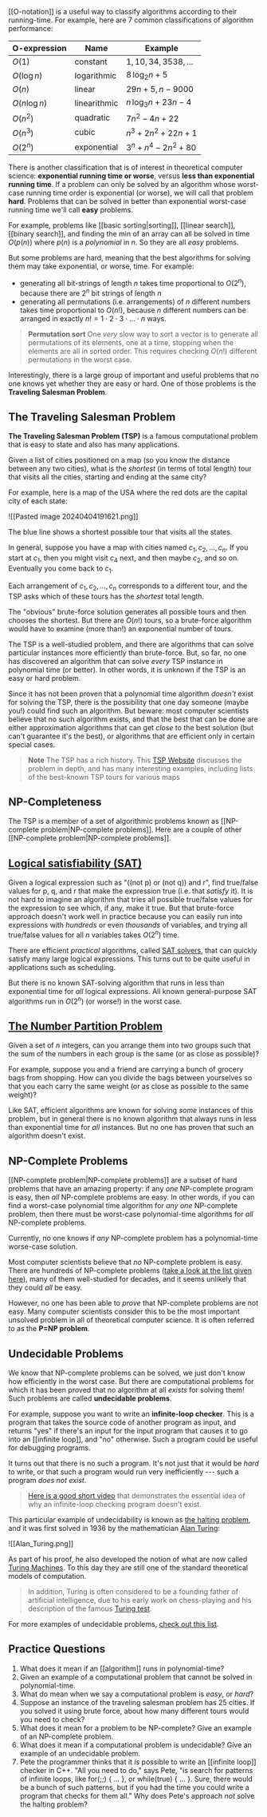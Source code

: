[[O-notation]] is a useful way to classify algorithms according to their running-time. For example, here are 7 common classifications of algorithm performance:

| O-expression  | Name         | Example                   |
|---------------|--------------|---------------------------|
| $O(1)$        | constant     | $1, 10, 34, 3538, \ldots$ |
| $O(\log n)$   | logarithmic  | $8\,\log_2 n + 5$         |
| $O(n)$        | linear       | $29n+5, n-9000$           |
| $O(n \log n)$ | linearithmic | $n\,\log_3 n + 23n - 4$   |
| $O(n^2)$      | quadratic    | $7n^2 - 4n + 22$          |
| $O(n^3)$      | cubic        | $n^3 + 2n^2 + 22n + 1$    |
| $O(2^n)$      | exponential  | $3^n + n^4 - 2n^2 + 80$   |

There is another classification that is of interest in theoretical computer science: **exponential running time or worse**, versus **less than exponential running time**. If a problem can only be solved by an algorithm whose worst-case running time order is exponential (or worse), we will call that problem **hard**. Problems that can be solved in better than exponential worst-case running time we'll call **easy** problems.

For example, problems like [[basic sorting|sorting]], [[linear search]], [[binary search]], and finding the min of an array can all be solved in time $O(p(n))$ where $p(n)$ is a *polynomial* in $n$. So they are all *easy* problems.

But some problems are hard, meaning that the best algorithms for solving them may take exponential, or worse, time. For example:

- generating all bit-strings of length $n$ takes time proportional to $O(2^n)$, because there are $2^n$ bit strings of length $n$
- generating all permutations (i.e. arrangements) of $n$ different numbers takes time proportional to $O(n!)$, because $n$ different numbers can be arranged in exactly $n!=1 \cdot 2 \cdot 3 \cdot \ldots \cdot n$ ways.

> **Permutation sort** One *very* slow way to sort a vector is to generate all permutations of its elements, one at a time, stopping when the elements are all in sorted order. This requires checking $O(n!)$ different permutations in the worst case. 

Interestingly, there is a large group of important and useful problems that no one knows yet whether they are easy or hard. One of those problems is the **Traveling Salesman Problem**.
## The Traveling Salesman Problem

**The Traveling Salesman Problem (TSP)** is a famous computational problem that is easy to state and also has many applications.

Given a list of cities positioned on a map (so you know the distance between any two cities), what is the *shortest* (in terms of total length) tour that visits all the cities, starting and ending at the same city?

For example, here is a map of the USA where the red dots are the capital city of each state:

![[Pasted image 20240404191621.png]]

The blue line shows a shortest possible tour that visits all the states.

In general, suppose you have a map with cities  named $c_1, c_2, \ldots, c_n$. If you start at $c_1$, then you might visit $c_4$ next, and then maybe $c_2$, and so on. Eventually you come back to $c_1$.

Each arrangement of $c_1, c_2, \ldots, c_n$ corresponds to a different tour, and the TSP asks which of these tours has the *shortest* total length.

The "obvious" brute-force solution generates all possible tours and then chooses the shortest. But there are $O(n!)$ tours, so a brute-force algorithm would have to examine (more than!) an exponential number of tours.

The TSP is a well-studied problem, and there are algorithms that can solve particular instances more efficiently than brute-force. But, so far, no one has discovered an algorithm that can solve *every* TSP instance in polynomial time (or better). In other words, it is unknown if the TSP is an easy or hard problem.

Since it has not been proven that a polynomial time algorithm *doesn't* exist for solving the TSP, there is the possibility that one day someone (maybe you!) could find such an algorithm. But beware: most computer scientists believe that no such algorithm exists, and that the best that can be done are either approximation algorithms that can get *close* to the best solution (but can't guarantee it's the best), or algorithms that are efficient only in certain special cases.

> **Note** The TSP has a rich history. This [TSP Website](http://www.math.uwaterloo.ca/tsp/) discusses the problem in depth, and has many interesting examples, including lists of the best-known TSP tours for various maps

## NP-Completeness
The TSP is a member of a set of algorithmic problems known as [[NP-complete problem|NP-complete problems]]. Here are a couple of other [[NP-complete problem|NP-complete problems]].

## [Logical satisfiability (SAT)](https://en.wikipedia.org/wiki/Boolean_satisfiability_problem)
Given a logical expression such as "((not p) or (not q)) and r", find true/false values for p, q, and r that make the expression true (i.e. that *satisfy* it). It is not hard to imagine an algorithm that tries all possible true/false values for the expression to see which, if any, make it true. But that brute-force approach doesn't work well in practice because you can easily run into expressions with *hundreds* or even *thousands* of variables, and trying all true/false values for all $n$ variables takes $O(2^n)$ time.

There are efficient *practical* algorithms, called [SAT solvers](https://en.wikipedia.org/wiki/Boolean_satisfiability_problem#Algorithms_for_solving_SAT>), that can quickly satisfy many large logical expressions. This turns out to be quite useful in applications such as scheduling.

But there is no known SAT-solving algorithm that runs in less than exponential time for *all* logical expressions. All known general-purpose SAT algorithms run in $O(2^n)$ (or worse!) in the worst case.

## [The Number Partition Problem](https://en.wikipedia.org/wiki/Partition_problem)
Given a set of $n$ integers, can you arrange them into two groups such that the sum of the numbers in each group is the same (or as close as possible)?

For example, suppose you and a friend are carrying a bunch of grocery bags from shopping. How can you divide the bags between yourselves so that you each carry the same weight (or as close as possible to the same weight)?

Like SAT, efficient algorithms are known for solving *some* instances of this problem, but in general there is no known algorithm that always runs in less than exponential time for *all* instances. But no one has proven that such an algorithm doesn't exist.

## NP-Complete Problems
[[NP-complete problem|NP-complete problems]] are a subset of hard problems that have an amazing property: if any *one* NP-complete program is easy, then *all* NP-complete problems are easy. In other words, if you can find a worst-case polynomial time algorithm for *any one* NP-complete problem, then there must be worst-case polynomial-time algorithms for *all* NP-complete problems.

Currently, no one knows if *any* NP-complete problem has a polynomial-time worse-case solution.

Most computer scientists believe that *no* NP-complete problem is easy. There are hundreds of NP-complete problems ([take a look at the list given here](https://en.wikipedia.org/wiki/List_of_NP-complete_problems)), many of them well-studied for decades, and it seems unlikely that they could *all* be easy.
 
However, no one has been able to *prove* that NP-complete problems are not easy. Many computer scientists consider this to be the most important unsolved problem in all of theoretical computer science. It is often referred to as the **P=NP problem**.

## Undecidable Problems
We know that NP-complete problems can be solved, we just don't know how efficiently in the worst case. But there are computational problems for which it has been proved that no algorithm at all *exists* for solving them! Such problems are called **undecidable problems**.

For example, suppose you want to write an **infinite-loop checker**. This is a program that takes the source code of another program as input, and returns "yes" if there's an input for the input program that causes it to go into an [[infinite loop]], and "no" otherwise. Such a program could be useful for debugging programs.

It turns out that there is no such a program. It's not just that it would be *hard* to write, or that such a program would run very inefficiently --- such a program *does not exist*.

> [Here is a good short video](https://www.youtube.com/watch?v=92WHN-pAFCs) that demonstrates the essential idea of why an infinite-loop checking program doesn't exist.

This particular example of undecidability is known as [the halting problem](https://en.wikipedia.org/wiki/Halting_problem), and it was first solved in 1936 by the mathematician [Alan Turing](https://en.wikipedia.org/wiki/Alan_Turing):

![[Alan_Turing.png]]

As part of his proof, he also developed the notion of what are now called [Turing Machines](https://en.wikipedia.org/wiki/Turing_machine). To this day they are still one of the standard theoretical models of computation.

> In addition, Turing is often considered to be a founding father of artificial intelligence, due to his early work on chess-playing and his description of the famous [Turing test](https://en.wikipedia.org/wiki/Turing_test).

For more examples of undecidable problems, [check out this list](https://en.wikipedia.org/wiki/List_of_undecidable_problems).
## Practice Questions
1. What does it mean if an [[algorithm]] runs in polynomial-time?
2. Given an example of a computational problem that cannot be solved in polynomial-time.
3. What do mean when we say a computational problem is *easy*, or *hard*?
4. Suppose an instance of the traveling salesman problem has 25 cities. If you solved it using brute force, about how many different tours would you need to check?
5. What does it mean for a problem to be NP-complete? Give an example of an NP-complete problem.
6. What does it mean if a computational problem is undecidable? Give an example of an undecidable problem.
7. Pete the programmer thinks that it *is* possible to write an [[infinite loop]] checker in C++. "All you need to do," says Pete, "is search for patterns of infinite loops, like for(;;) { ... }, or while(true) { ... }. Sure, there would be a bunch of such patterns, but if you had the time you could write a program that checks for them all."  Why does Pete's approach *not* solve the halting problem?
